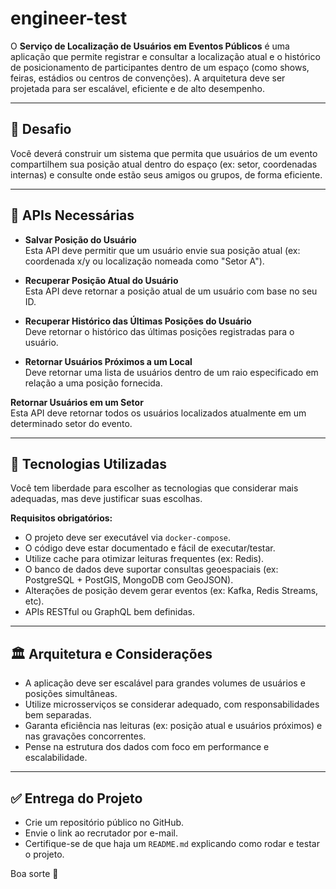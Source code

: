# engineer-test

O **Serviço de Localização de Usuários em Eventos Públicos** é uma aplicação que permite registrar e consultar a localização atual e o histórico de posicionamento de participantes dentro de um espaço (como shows, feiras, estádios ou centros de convenções). A arquitetura deve ser projetada para ser escalável, eficiente e de alto desempenho.

---

## 🎯 Desafio

Você deverá construir um sistema que permita que usuários de um evento compartilhem sua posição atual dentro do espaço (ex: setor, coordenadas internas) e consulte onde estão seus amigos ou grupos, de forma eficiente.

---

## 📌 APIs Necessárias

- **Salvar Posição do Usuário**  
  Esta API deve permitir que um usuário envie sua posição atual (ex: coordenada x/y ou localização nomeada como "Setor A").

- **Recuperar Posição Atual do Usuário**  
  Esta API deve retornar a posição atual de um usuário com base no seu ID.

- **Recuperar Histórico das Últimas Posições do Usuário**  
  Deve retornar o histórico das últimas posições registradas para o usuário.

- **Retornar Usuários Próximos a um Local**  
  Deve retornar uma lista de usuários dentro de um raio especificado em relação a uma posição fornecida.

 **Retornar Usuários em um Setor**  
  Esta API deve retornar todos os usuários localizados atualmente em um determinado setor do evento.

---

## 🧰 Tecnologias Utilizadas

Você tem liberdade para escolher as tecnologias que considerar mais adequadas, mas deve justificar suas escolhas.

**Requisitos obrigatórios:**

- O projeto deve ser executável via `docker-compose`.
- O código deve estar documentado e fácil de executar/testar.
- Utilize cache para otimizar leituras frequentes (ex: Redis).
- O banco de dados deve suportar consultas geoespaciais (ex: PostgreSQL + PostGIS, MongoDB com GeoJSON).
- Alterações de posição devem gerar eventos (ex: Kafka, Redis Streams, etc).
- APIs RESTful ou GraphQL bem definidas.

---

## 🏛 Arquitetura e Considerações

- A aplicação deve ser escalável para grandes volumes de usuários e posições simultâneas.
- Utilize microsserviços se considerar adequado, com responsabilidades bem separadas.
- Garanta eficiência nas leituras (ex: posição atual e usuários próximos) e nas gravações concorrentes.
- Pense na estrutura dos dados com foco em performance e escalabilidade.

---

## ✅ Entrega do Projeto

- Crie um repositório público no GitHub.
- Envie o link ao recrutador por e-mail.
- Certifique-se de que haja um `README.md` explicando como rodar e testar o projeto.

Boa sorte 🚀
